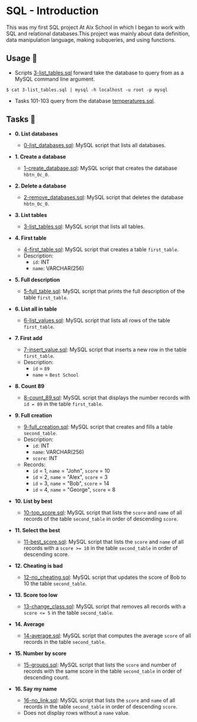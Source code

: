 # SQL - Introduction

This was my first SQL project At Alx School in which I began to work with SQL and relational databases.This project was mainly about data definition, data manipulation language, making subqueries, and using functions.

## Usage :dolphin:

- Scripts [3-list_tables.sql](./3-list_tables.sql) forward take the database to query
  from as a MySQL command line argument.

```
$ cat 3-list_tables.sql | mysql -h localhost -u root -p mysql
```

- Tasks 101-103 query from the database [temperatures.sql](./temperatures.sql).

## Tasks :page_with_curl:

- **0. List databases**

  - [0-list_databases.sql](./0-list_databases.sql): MySQL script that lists all databases.

- **1. Create a database**

  - [1-create_database.sql](./1-create_database.sql): MySQL script that creates the database
    `hbtn_0c_0`.

- **2. Delete a database**

  - [2-remove_databases.sql](./2-remove_databases.sql): MySQL script that deletes the database
    `hbtn_0c_0`.

- **3. List tables**

  - [3-list_tables.sql](./3-list_tables.sql): MySQL script that lists all tables.

- **4. First table**

  - [4-first_table.sql](./4-first_table.sql): MySQL script that creates a table `first_table`.
  - Description:
    - `id`: INT
    - `name`: VARCHAR(256)

- **5. Full description**

  - [5-full_table.sql](./5-full_table.sql): MySQL script that prints the full description of the
    table `first_table`.

- **6. List all in table**

  - [6-list_values.sql](./6-list_values.sql): MySQL script that lists all rows of the table
    `first_table`.

- **7. First add**

  - [7-insert_value.sql](./7-insert_value.sql): MySQL script that inserts a new row in the table
    `first_table`.
  - Description:
    - `id` = `89`
    - `name` = `Best School`

- **8. Count 89**

  - [8-count_89.sql](./8-count_89.sql): MySQL script that displays the number records with `id =
89` in the table `first_table`.

- **9. Full creation**

  - [9-full_creation.sql](./9-full_creation.sql): MySQL script that creates and fills a table
    `second_table`.
  - Description:
    - `id`: INT
    - `name`: VARCHAR(256)
    - `score`: INT
  - Records:
    - `id` = 1, `name` = "John", `score` = 10
    - `id` = 2, `name` = "Alex", `score` = 3
    - `id` = 3, `name` = "Bob", `score` = 14
    - `id` = 4, `name` = "George", `score` = 8

- **10. List by best**

  - [10-top_score.sql](./10-top_score.sql): MySQL script that lists the `score` and `name` of all
    records of the table `second_table` in order of descending `score`.

- **11. Select the best**

  - [11-best_score.sql](./11-best_score.sql): MySQL script that lists the `score` and `name` of all
    records with a `score >= 10` in the table `second_table` in order of descending score.

- **12. Cheating is bad**

  - [12-no_cheating.sql](./12-no_cheating.sql): MySQL script that updates the score of Bob to 10
    the table `second_table`.

- **13. Score too low**

  - [13-change_class.sql](./13-change_class.sql): MySQL script that removes all records with a
    `score <= 5` in the table `second_table`.

- **14. Average**

  - [14-average.sql](./14-average.sql): MySQL script that computes the average `score` of all
    records in the table `second_table`.

- **15. Number by score**

  - [15-groups.sql](./15-groups.sql): MySQL script that lists the `score` and number of records
    with the same score in the table `second_table` in order of descending count.

- **16. Say my name**
  - [16-no_link.sql](./16-no_link.sql): MySQL script that lists the `score` and `name` of all
    records in the table `second_table` in order of descending `score`.
  - Does not display rows without a `name` value.
